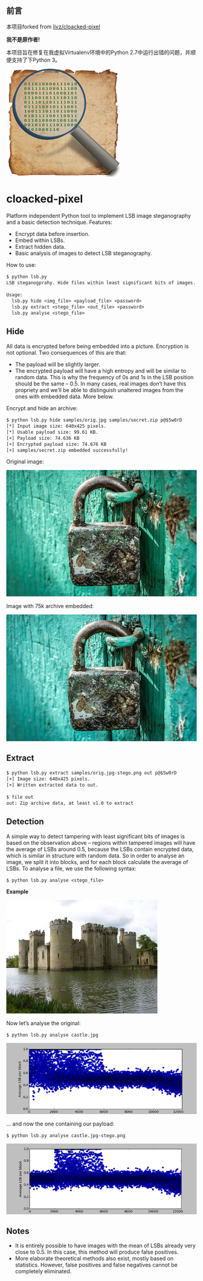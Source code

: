 ## 前言

本项目forked from [livz/cloacked-pixel](https://github.com/livz/cloacked-pixel)

**我不是原作者!**

本项目旨在修复在我虚拟Virtualenv环境中的Python 2.7中运行出错的问题，并顺便支持了下Python 3。

![logo](images/logo.png)


cloacked-pixel
==========

Platform independent Python tool to implement LSB image steganography and a basic detection technique. Features:

- Encrypt data before insertion.
- Embed within LSBs.
- Extract hidden data.
- Basic analysis of images to detect LSB steganography.

How to use:

    $ python lsb.py 
    LSB steganogprahy. Hide files within least significant bits of images.
    
    Usage:
      lsb.py hide <img_file> <payload_file> <password>
      lsb.py extract <stego_file> <out_file> <password>
      lsb.py analyse <stego_file>

Hide
----

All data is encrypted before being embedded into a picture. Encryption is not optional. Two consequences of this are
that:

- The payload will be slightly larger.
- The encrypted payload will have a high entropy and will be similar to random data. This is why the frequency of 0s and
  1s in the LSB position should be the same – 0.5. In many cases, real images don’t have this propriety and we’ll be
  able to distinguish unaltered images from the ones with embedded data. More below.

Encrypt and hide an archive:

    $ python lsb.py hide samples/orig.jpg samples/secret.zip p@$5w0rD
    [*] Input image size: 640x425 pixels.
    [*] Usable payload size: 99.61 KB.
    [+] Payload size: 74.636 KB 
    [+] Encrypted payload size: 74.676 KB 
    [+] samples/secret.zip embedded successfully!

Original image:

![original image](images/orig.jpg)

Image with 75k archive embedded:

![Embedded archive](images/stego.jpg)

Extract
-------

    $ python lsb.py extract samples/orig.jpg-stego.png out p@$5w0rD 
    [+] Image size: 640x425 pixels.
    [+] Written extracted data to out.
    
    $ file out 
    out: Zip archive data, at least v1.0 to extract

Detection
---------

A simple way to detect tampering with least significant bits of images is based on the observation above – regions
within tampered images will have the average of LSBs around 0.5, because the LSBs contain encrypted data, which is
similar in structure with random data. So in order to analyse an image, we split it into blocks, and for each block
calculate the average of LSBs. To analyse a file, we use the following syntax:

    $ python lsb.py analyse <stego_file>

**Example**

![Castle](images/castle.jpg)

Now let’s analyse the original:

    $ python lsb.py analyse castle.jpg

![Original iamge analysis](images/analysis-orig.png)

… and now the one containing our payload:

    $ python lsb.py analyse castle.jpg-stego.png

![Stego image analysis](images/analysis-stego.png)


Notes
-----

- It is entirely possible to have images with the mean of LSBs already very close to 0.5. In this case, this method will
  produce false positives.
- More elaborate theoretical methods also exist, mostly based on statistics. However, false positives and false
  negatives cannot be completely eliminated.

